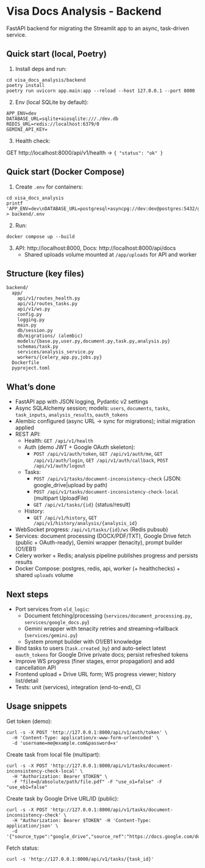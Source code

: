 # Visa Docs Analysis - Backend

FastAPI backend for migrating the Streamlit app to an async, task-driven service.

## Quick start (local, Poetry)

1) Install deps and run:

```
cd visa_docs_analysis/backend
poetry install
poetry run uvicorn app.main:app --reload --host 127.0.0.1 --port 8000
```

2) Env (local SQLite by default):

```
APP_ENV=dev
DATABASE_URL=sqlite+aiosqlite:///./dev.db
REDIS_URL=redis://localhost:6379/0
GEMINI_API_KEY=
```

3) Health check:

GET http://localhost:8000/api/v1/health → `{ "status": "ok" }`

## Quick start (Docker Compose)

1) Create `.env` for containers:

```
cd visa_docs_analysis
printf 'APP_ENV=dev\nDATABASE_URL=postgresql+asyncpg://dev:dev@postgres:5432/gemini_app\nREDIS_URL=redis://redis:6379/0\nGEMINI_API_KEY=\n' > backend/.env
```

2) Run:

```
docker compose up --build
```

3) API: http://localhost:8000, Docs: http://localhost:8000/api/docs
   - Shared uploads volume mounted at `/app/uploads` for API and worker

## Structure (key files)

```
backend/
  app/
    api/v1/routes_health.py
    api/v1/routes_tasks.py
    api/v1/ws.py
    config.py
    logging.py
    main.py
    db/session.py
    db/migrations/ (alembic)
    models/{base.py,user.py,document.py,task.py,analysis.py}
    schemas/task.py
    services/analysis_service.py
    workers/{celery_app.py,jobs.py}
  Dockerfile
  pyproject.toml
```

## What’s done

- FastAPI app with JSON logging, Pydantic v2 settings
- Async SQLAlchemy session; models: `users`, `documents`, `tasks`, `task_inputs`, `analysis_results`, `oauth_tokens`
- Alembic configured (async URL → sync for migrations); initial migration applied
- REST API:
  - Health: `GET /api/v1/health`
  - Auth (demo JWT + Google OAuth skeleton):
    - `POST /api/v1/auth/token`, `GET /api/v1/auth/me`, `GET /api/v1/auth/login`, `GET /api/v1/auth/callback`, `POST /api/v1/auth/logout`
  - Tasks:
    - `POST /api/v1/tasks/document-inconsistency-check` (JSON: google_drive|upload by path)
    - `POST /api/v1/tasks/document-inconsistency-check-local` (multipart UploadFile)
    - `GET /api/v1/tasks/{id}` (status/result)
  - History:
    - `GET /api/v1/history`, `GET /api/v1/history/analysis/{analysis_id}`
- WebSocket progress: `/api/v1/tasks/{id}/ws` (Redis pubsub)
- Services: document processing (DOCX/PDF/TXT), Google Drive fetch (public + OAuth-ready), Gemini wrapper (tenacity), prompt builder (O1/EB1)
- Celery worker + Redis; analysis pipeline publishes progress and persists results
- Docker Compose: postgres, redis, api, worker (+ healthchecks) + shared `uploads` volume

## Next steps

- Port services from `old_logic`:
  - Document fetching/processing (`services/document_processing.py`, `services/google_docs.py`)
  - Gemini wrapper with tenacity retries and streaming→fallback (`services/gemini.py`)
  - System prompt builder with O1/EB1 knowledge
- Bind tasks to users (`task.created_by`) and auto-select latest `oauth_tokens` for Google Drive private docs; persist refreshed tokens
- Improve WS progress (finer stages, error propagation) and add cancellation API
- Frontend upload + Drive URL form; WS progress viewer; history list/detail
- Tests: unit (services), integration (end-to-end), CI

## Usage snippets

Get token (demo):

```
curl -s -X POST 'http://127.0.0.1:8000/api/v1/auth/token' \
  -H 'Content-Type: application/x-www-form-urlencoded' \
  -d 'username=me@example.com&password=x'
```

Create task from local file (multipart):

```
curl -s -X POST 'http://127.0.0.1:8000/api/v1/tasks/document-inconsistency-check-local' \
  -H "Authorization: Bearer $TOKEN" \
  -F "file=@/absolute/path/file.pdf" -F "use_o1=false" -F "use_eb1=false"
```

Create task by Google Drive URL/ID (public):

```
curl -s -X POST 'http://127.0.0.1:8000/api/v1/tasks/document-inconsistency-check' \
  -H "Authorization: Bearer $TOKEN" -H 'Content-Type: application/json' \
  -d '{"source_type":"google_drive","source_ref":"https://docs.google.com/document/d/FILE_ID/edit"}'
```

Fetch status:

```
curl -s 'http://127.0.0.1:8000/api/v1/tasks/{task_id}'
```

